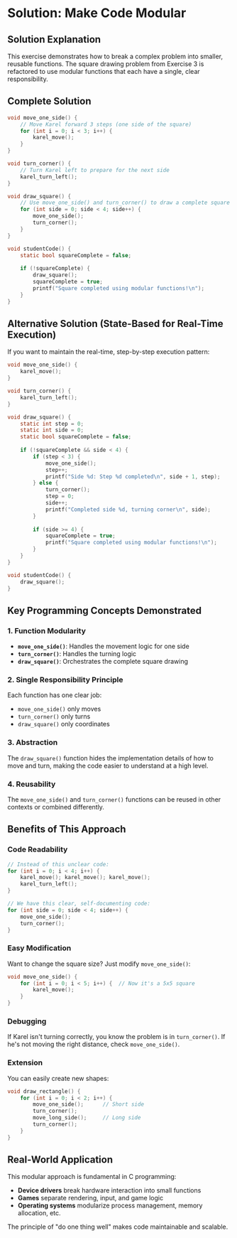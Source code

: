 # Solution: Make Code Modular

## Solution Explanation
This exercise demonstrates how to break a complex problem into smaller, reusable functions. The square drawing problem from Exercise 3 is refactored to use modular functions that each have a single, clear responsibility.

## Complete Solution
```c
void move_one_side() {
    // Move Karel forward 3 steps (one side of the square)
    for (int i = 0; i < 3; i++) {
        karel_move();
    }
}

void turn_corner() {
    // Turn Karel left to prepare for the next side
    karel_turn_left();
}

void draw_square() {
    // Use move_one_side() and turn_corner() to draw a complete square
    for (int side = 0; side < 4; side++) {
        move_one_side();
        turn_corner();
    }
}

void studentCode() {
    static bool squareComplete = false;
    
    if (!squareComplete) {
        draw_square();
        squareComplete = true;
        printf("Square completed using modular functions!\n");
    }
}
```

## Alternative Solution (State-Based for Real-Time Execution)
If you want to maintain the real-time, step-by-step execution pattern:

```c
void move_one_side() {
    karel_move();
}

void turn_corner() {
    karel_turn_left();
}

void draw_square() {
    static int step = 0;
    static int side = 0;
    static bool squareComplete = false;
    
    if (!squareComplete && side < 4) {
        if (step < 3) {
            move_one_side();
            step++;
            printf("Side %d: Step %d completed\n", side + 1, step);
        } else {
            turn_corner();
            step = 0;
            side++;
            printf("Completed side %d, turning corner\n", side);
        }
        
        if (side >= 4) {
            squareComplete = true;
            printf("Square completed using modular functions!\n");
        }
    }
}

void studentCode() {
    draw_square();
}
```

## Key Programming Concepts Demonstrated

### 1. Function Modularity
- **`move_one_side()`**: Handles the movement logic for one side
- **`turn_corner()`**: Handles the turning logic
- **`draw_square()`**: Orchestrates the complete square drawing

### 2. Single Responsibility Principle
Each function has one clear job:
- `move_one_side()` only moves
- `turn_corner()` only turns
- `draw_square()` only coordinates

### 3. Abstraction
The `draw_square()` function hides the implementation details of how to move and turn, making the code easier to understand at a high level.

### 4. Reusability
The `move_one_side()` and `turn_corner()` functions can be reused in other contexts or combined differently.

## Benefits of This Approach

### Code Readability
```c
// Instead of this unclear code:
for (int i = 0; i < 4; i++) {
    karel_move(); karel_move(); karel_move();
    karel_turn_left();
}

// We have this clear, self-documenting code:
for (int side = 0; side < 4; side++) {
    move_one_side();
    turn_corner();
}
```

### Easy Modification
Want to change the square size? Just modify `move_one_side()`:
```c
void move_one_side() {
    for (int i = 0; i < 5; i++) {  // Now it's a 5x5 square
        karel_move();
    }
}
```

### Debugging
If Karel isn't turning correctly, you know the problem is in `turn_corner()`. If he's not moving the right distance, check `move_one_side()`.

### Extension
You can easily create new shapes:
```c
void draw_rectangle() {
    for (int i = 0; i < 2; i++) {
        move_one_side();      // Short side
        turn_corner();
        move_long_side();     // Long side
        turn_corner();
    }
}
```

## Real-World Application
This modular approach is fundamental in C programming:
- **Device drivers** break hardware interaction into small functions
- **Games** separate rendering, input, and game logic
- **Operating systems** modularize process management, memory allocation, etc.

The principle of "do one thing well" makes code maintainable and scalable.
